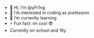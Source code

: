 - 👋 Hi, I’m @yFr1ng
- 👀 I’m interested in coding as profession
- 🌱 I’m currently learning 
- ⚡ Fun fact: im cool 😎
- Currently on school and 16y
